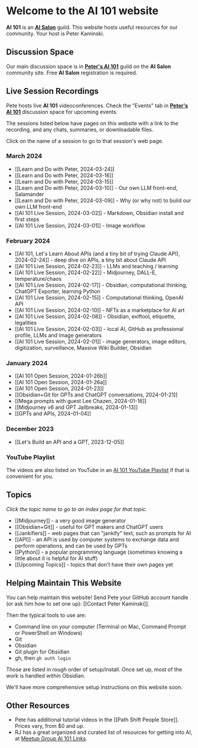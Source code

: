 # Welcome to the AI 101 website

**AI 101** is an **[AI Salon](http://thesalon.ai/)** guild. This website hosts useful resources for our community. Your host is Peter Kaminski.

## Discussion Space

Our main discussion space is in **[Peter's AI 101](https://aisalon.mn.co/share/phFsHUTlVUiSHKGt)** guild on the **AI Salon** community site. Free **AI Salon** registration is required.

## Live Session Recordings

Pete hosts live **AI 101** videoconferences. Check the "Events" tab in **[Peter's AI 101](https://aisalon.mn.co/share/phFsHUTlVUiSHKGt)** discussion space for upcoming events.

The sessions listed below have pages on this website with a link to the recording, and any chats, summaries, or downloadable files.

Click on the name of a session to go to that session's web page.

### March 2024

- [[Learn and Do with Peter, 2024-03-24]]
- [[Learn and Do with Peter, 2024-03-16]]
- [[Learn and Do with Peter, 2024-03-15]]
- [[Learn and Do with Peter, 2024-03-10]] - Our own LLM front-end, Salamander
- [[Learn and Do with Peter, 2024-03-09]] - Why (or why not) to build our own LLM front-end
- [[AI 101 Live Session, 2024-03-02]] - Markdown, Obsidian install and first steps
- [[AI 101 Live Session, 2024-03-01]] - Image workflow

### February 2024

- [[AI 101, Let's Learn About APIs (and a tiny bit of trying Claude API), 2024-02-24]] - deep dive on APIs, a tiny bit about Claude API
- [[AI 101 Live Session, 2024-02-23]] - LLMs and teaching / learning
- [[AI 101 Live Session, 2024-02-22]] - Midjourney, DALL-E, temperature/chaos
- [[AI 101 Live Session, 2024-02-17]] - Obsidian, computational thinking, ChatGPT Exporter, learning Python
- [[AI 101 Live Session, 2024-02-15]] - Computational thinking, OpenAI API
- [[AI 101 Live Session, 2024-02-10]] - NFTs as a marketplace for AI art
- [[AI 101 Live Session, 2024-02-08]] - Obsidian, exiftool, etiquette, legalities
- [[AI 101 Live Session, 2024-02-03]] - local AI, GitHub as professional profile, LLMs and image generators
- [[AI 101 Live Session, 2024-02-01]] - image generators, image editors, digitization, surveillance, Massive Wiki Builder, Obsidian

### January 2024

- [[AI 101 Open Session, 2024-01-26b]]
- [[AI 101 Open Session, 2024-01-26a]]
- [[AI 101 Open Session, 2024-01-23]]
- [[Obsidian+Git for GPTs and ChatGPT conversations, 2024-01-21]]
- [[Mega prompts with guest Lee Chazen, 2024-01-16]]
- [[Midjourney v6 and GPT Jailbreaks, 2024-01-13]]
- [[GPTs and APIs, 2024-01-04]]

### December 2023

- [[Let's Build an API and a GPT, 2023-12-05]]

### YouTube Playlist

The videos are also listed on YouTube in an [AI 101 YouTube Playlist](https://youtube.com/playlist?list=PLADGyQqAcmirQAq6Kp9r75uFQrq-THPhi) if that is convenient for you.

## Topics

_Click the topic name to go to an index page for that topic._

- [[Midjourney]] - a very good image generator
- [[Obsidian+Git]] - useful for GPT makers and ChatGPT users
- [[Jankifiers]] - web pages that can "jankify" text, such as prompts for AI
- [[API]] - an API is used by computer systems to exchange data and perform operations, and can be used by GPTs
- [[Python]] - a popular programming language (sometimes knowing a little about it is helpful for AI stuff)
- [[Upcoming Topics]] - topics that don't have their own pages yet

## Helping Maintain This Website

You can help maintain this website! Send Pete your GitHub account handle (or ask him how to set one up): [[Contact Peter Kaminski]].

Then the typical tools to use are:

- Command line on your computer (Terminal on Mac, Command Prompt or PowerShell on Windows)
- Git
- Obsidian
- Git plugin for Obsidian
- gh, then `gh auth login`

Those are listed in rough order of setup/install. Once set up, most of the work is handled within Obsidian.

We'll have more comprehensive setup instructions on this website soon.

## Other Resources

- Pete has additional tutorial videos in the [[Path Shift People Store]]. Prices vary, from $0 and up.
- RJ has a great organized and curated list of resources for getting into AI, at [Meetup Group AI 101 Links](https://mysiteon.yolasite.com/ai101links.php).